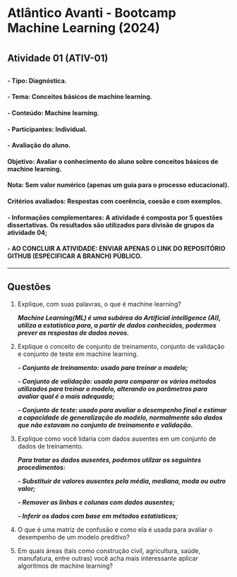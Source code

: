 # Atlântico Avanti - Bootcamp Machine Learning (2024)
#
## Atividade 01 (ATIV-01)
##
#### - Tipo: Diagnóstica.
#### - Tema: Conceitos básicos de machine learning.
#### - Conteúdo: Machine learning.
#### - Participantes: Individual.
#### - Avaliação do aluno.
  
#### Objetivo: Avaliar o conhecimento do aluno sobre conceitos básicos de machine learning.
#### Nota: Sem valor numérico (apenas um guia para o processo educacional).
#### Critérios avaliados: Respostas com coerência, coesão e com exemplos.

#### - Informações complementares: A atividade é composta por 5 questões dissertativas. Os resultados são utilizados para divisão de grupos da atividade 04;

#### - AO CONCLUIR A ATIVIDADE: ENVIAR APENAS O LINK DO REPOSITÓRIO GITHUB (ESPECIFICAR A BRANCH) PÚBLICO.

--------------
## Questões

1. Explique, com suas palavras, o que é machine learning?

    ***Machine Learning(ML) é uma subárea da Artificial intelligence (AI), utiliza a estatística para, a partir de dados conhecidos, podermos prever as respostas de dados novos.***
   

2. Explique o conceito de conjunto de treinamento, conjunto de validação e conjunto de teste em machine learning.

    ***- Conjunto de treinamento: usado para treinar o modelo;***
   
    ***- Conjunto de validação: usado para comparar os vários métodos utilizados para treinar o modelo, alterando os parâmetros para avaliar qual é o mais adequado;***

    ***- Conjunto de teste: usado para avaliar o desempenho final e estimar a capacidade de generalização do modelo, normalmente são dados que não estavam no conjunto de treinamento e validação.***
   
   
3. Explique como você lidaria com dados ausentes em um conjunto de dados de treinamento.

    ***Para tratar os dados ausentes, podemos utilzar os seguintes procedimentos:***

      ***- Substituir de valores ausentes pela média, mediana, moda ou outro valor;***

      ***- Remover as linhas e colunas com dados ausentes;***

      ***- Inferir os dados com base em métodos estatísticos;***
   

4. O que é uma matriz de confusão e como ela é usada para avaliar o desempenho de um modelo preditivo?

   
8. Em quais áreas (tais como construção civil, agricultura, saúde, manufatura, entre outras) você acha mais interessante aplicar algoritmos de machine learning?
